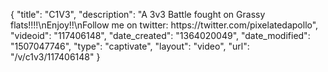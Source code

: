 {
    "title": "C1V3",
    "description": "A 3v3 Battle fought on Grassy flats!!!!\nEnjoy!!\nFollow me on twitter: https:\/\/twitter.com\/pixelatedapollo",
    "videoid": "117406148",
    "date_created": "1364020049",
    "date_modified": "1507047746",
    "type": "captivate",
    "layout": "video",
    "url": "\/v\/c1v3\/117406148"
}